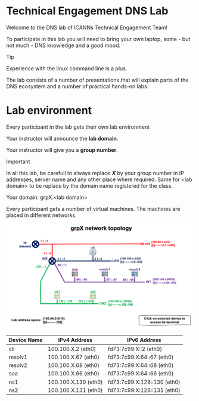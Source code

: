 # Technical Engagement DNS Lab

Welcome to the DNS lab of ICANNs Technical Engagement Team!

To participate in this lab you will need to bring 
your own laptop, some - but not much - DNS knowledge
and a good mood.

> [!TIP] 
> Experience with the linux command line is a plus.  

The lab consists of a number of presentations that will explain
parts of the DNS ecosystem and a number of practical hands-on labs.

# Lab environment

Every participant in the lab gets their own lab environment

Your instructor will announce the **lab domain**.

Your instructor will give you a **group number**. 

> [!IMPORTANT]
>
> In all this lab, be carefull to always replace ***X*** by your group
> number in IP addresses, server name and any other place where
> required. Same for \<lab domain\> to be replace by the domain name 
> registered for the class.

Your domain: grpX.\<lab domain\>

Every participant gets a number of virtual machines. The machines are placed in different networks.

![network topology](img/topology.png)

|  Device Name  |     IPv4 Address      |       IPv6 Address          | 
| ------------- | --------------------- | --------------------------- |
| cli           | 100.100.X.2 (eth0)    | fd73:7c99:X::2 (eth0)       |
| resolv1       | 100.100.X.67 (eth0)   | fd73:7c99:X:64::67 (eth0)   |
| resolv2       | 100.100.X.68 (eth0)   | fd73:7c99:X:64::68 (eth0)   |
| soa           | 100.100.X.66 (eth0)   | fd73:7c99:X:64::66 (eth0)   |
| ns1           | 100.100.X.130 (eth0)  | fd73:7c99:X:128::130 (eth0) |
| ns2           | 100.100.X.131 (eth0)  | fd73:7c99:X:128::131 (eth0) |

